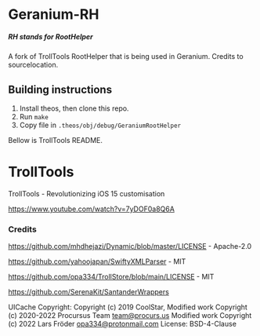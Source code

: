 # Geranium-RH
##### RH stands for RootHelper

A fork of TrollTools RootHelper that is being used in Geranium.
Credits to sourcelocation.

## Building instructions
1. Install theos, then clone this repo.
2. Run `make`
3. Copy file in `.theos/obj/debug/GeraniumRootHelper`

Bellow is TrollTools README.
# TrollTools
TrollTools - Revolutionizing iOS 15 customisation

https://www.youtube.com/watch?v=7yDOF0a8Q6A 

### Credits
https://github.com/mhdhejazi/Dynamic/blob/master/LICENSE - Apache-2.0

https://github.com/yahoojapan/SwiftyXMLParser - MIT

https://github.com/opa334/TrollStore/blob/main/LICENSE - MIT

https://github.com/SerenaKit/SantanderWrappers

UICache
Copyright: Copyright (c) 2019 CoolStar,
           Modified work Copyright (c) 2020-2022 Procursus Team <team@procurs.us>
           Modified work Copyright (c) 2022 Lars Fröder <opa334@protonmail.com>
License: BSD-4-Clause

